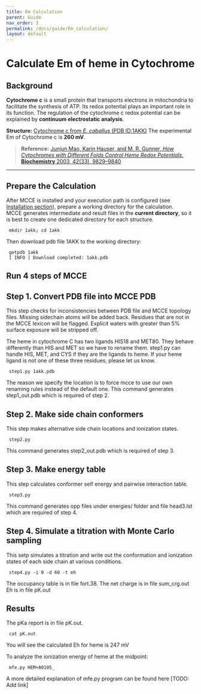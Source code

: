 ```yaml
---
title: Em Calculation
parent: Guide
nav_order: 3
permalink: /docs/guide/Em_calculation/
layout: default
---
```


# Calculate Em of heme in Cytochrome

## Background

__Cytochrome c__ is a small protein that transports electrons in mitochondria to facilitate the synthesis of ATP. Its redox potential plays an important role in its function. The regulation of the cytochrome c redox potential can be explained by __continuum electrostatic analysis__.

__Structure:__ [Cytochrome c from *E. caballus* (PDB ID:1AKK)](https://www.rcsb.org/structure/1AKK)
The experimental Em of Cytochrome c is __260 mV__.

> __Reference:__ [Junjun Mao, Karin Hauser, and M. R. Gunner, _How Cytochromes with Different Folds Control Heme Redox Potentials_, __Biochemistry__ 2003, 42(33), 9829–9840](https://pubmed.ncbi.nlm.nih.gov/12924932/)

---
## Prepare the Calculation
After MCCE is installed and your execution path is configured (see [Installation section](https://gunnerlab.github.io/mcce4_tutorial/docs/installation/)), prepare a working directory for the calculation.  
MCCE generates intermediate and result files in the __current directory__, so it is best to create one dedicated directory for each structure.
```
 mkdir 1akk; cd 1akk
```

Then download pdb file 1AKK to the working directory:
```
 getpdb 1akk
 [ INFO ] Download completed: 1akk.pdb
```

## Run 4 steps of MCCE
## Step 1. Convert PDB file into MCCE PDB
This step checks for inconsistencies between PDB file and MCCE topology files. Missing sidechain atoms will be added back. Residues that are not in the MCCE lexicon will be flagged. Explicit waters with greater than 5% surface exposure will be stripped off.

The heme in cytochrome C has two ligands HIS18 and MET80. They behave differently than HIS and MET so we have to rename them. step1.py can handle HIS, MET, and CYS if they are the ligands to heme. If your heme ligand is not one of these three residues, please let us know.

```
 step1.py 1akk.pdb
```

The reason we specify the location is to force mcce to use our own renaming rules instead of the default one.
This command generates step1_out.pdb which is required of step 2.

## Step 2. Make side chain conformers
This step makes alternative side chain locations and ionization states.

```
 step2.py
```

This command generates step2_out.pdb which is required of step 3.

## Step 3. Make energy table
This step calculates conformer self energy and pairwise interaction table.

```
 step3.py
```
This command generates opp files under energies/ folder and file head3.lst which are required of step 4.


## Step 4. Simulate a titration with Monte Carlo sampling
This setp simulates a titration and write out the conformation and ionization states of each side chain at various conditions.

```
 step4.py -i 0 -d 60 -t eh
```

The occupancy table is in file fort.38.
The net charge is in file sum_crg.out
Eh is in file pK.out

## Results
The pKa report is in file pK.out.

```
 cat pK.out
```
You will see the calculated Eh for heme is 247 mV

To analyze the ionization energy of heme at the midpoint:
```
 mfe.py HEM+A0105_
```

A more detailed explanation of mfe.py program can be found here [TODO: Add link]
